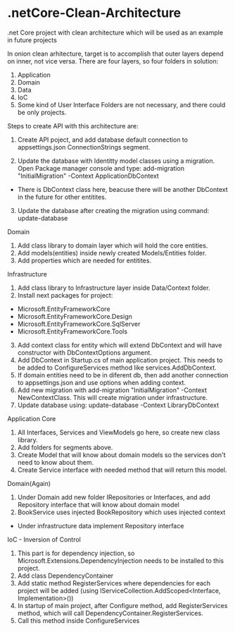 # .netCore-Clean-Architecture
.net Core project with clean architecture which will be used as an example in future projects

In onion clean arhitecture, target is to accomplish that outer layers depend on inner, not vice versa.
There are four layers, so four folders in solution:
1. Application
2. Domain
3. Data
4. IoC
5. Some kind of User Interface
Folders are not necessary, and there could be only projects.

Steps to create API with this architecture are:
1. Create API poject, and add database default connection to appsettings.json ConnectionStrings segment.

2. Update the database with Identitty model classes using a migration. Open Package manager console and type:
add-migration "InitialMigration" -Context ApplicationDbContext
  - There is DbContext class here, beacuse there will be another DbContext in the future for other entitites.

3. Update the database after creating the migration using command:
update-database

Domain

1. Add class library to domain layer which will hold the core entities.
2. Add models(entities) inside newly created Models/Entities folder.
3. Add properties which are needed for entitites.

Infrastructure
1. Add class library to Infrastructure layer inside Data/Context folder.
2. Install next packages for project:
- Microsoft.EntityFrameworkCore
- Microsoft.EntityFrameworkCore.Design
- Microsoft.EntityFrameworkCore.SqlServer
- Microsoft.EntityFrameworkCore.Tools
3. Add context class for entity which will extend DbContext and will have constructor with DbContextOptions argument.
4. Add DbContext in Startup.cs of main application project. This needs to be added to ConfigureServices method like services.AddDbContext.
5. If domain entities need to be in diferent db, then add another connection to appsettings.json and use options  when adding context.
6. Add new migration with add-migration "InitialMigration" -Context NewContextClass. This will create migration under infrastructure.
7. Update database using: update-database -Context LibraryDbContext

Application Core
1. All Interfaces, Services and ViewModels go here, so create new class library.
2. Add folders for segments above.
3. Create Model that will know about domain models so the services don't need to know about them.
4. Create Service interface with needed method that will return this model.

Domain(Again)
1. Under Domain add new folder IRepositories or Interfaces, and add Repository interface that will know about domain model
2. BookService uses injected BookRepository which uses injected context

- Under infrastructure data implement Repository interface

IoC - Inversion of Control
1. This part is for dependency injection, so Microsoft.Extensions.DependencyInjection needs to be installed to this project.
2. Add class DependencyContainer
3. Add static method RegisterServices where dependencies for each project will be added (using IServiceCollection.AddScoped<Interface, Implementation>())
4. In startup of main project, after Configure method, add RegisterServices method, which will call DependencyContainer.RegisterServices.
5. Call this method inside ConfigureServices

